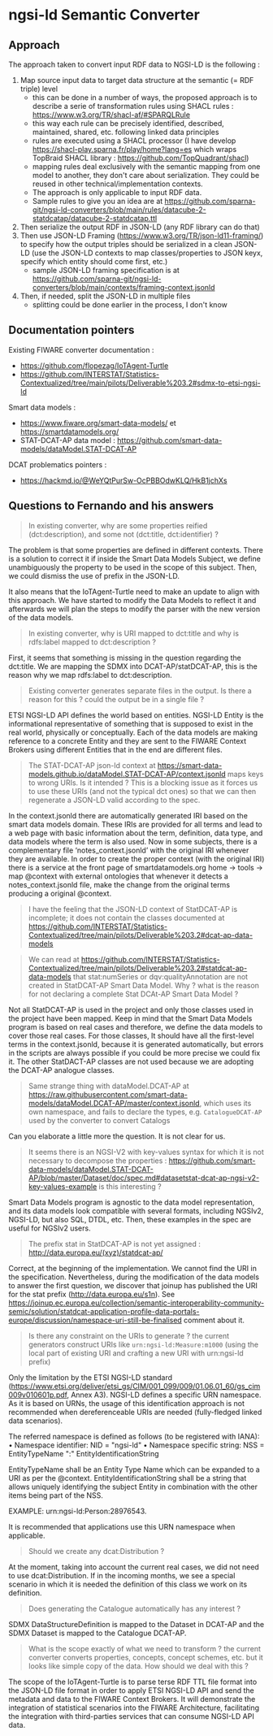 # ngsi-ld Semantic Converter

## Approach

The approach taken to convert input RDF data to NGSI-LD is the following :

1. Map source input data to target data structure at the semantic (= RDF triple) level
   - this can be done in a number of ways, the proposed approach is to describe a serie of transformation rules using SHACL rules : https://www.w3.org/TR/shacl-af/#SPARQLRule
   - this way each rule can be precisely identified, described, maintained, shared, etc. following linked data principles
   - rules are executed using a SHACL processor (I have develop https://shacl-play.sparna.fr/play/home?lang=es which wraps TopBraid SHACL library : https://github.com/TopQuadrant/shacl)
   - mapping rules deal exclusively with the semantic mapping from one model to another, they don't care about serialization. They could be reused in other technical/implementation contexts.
   - The approach is only applicable to input RDF data.
   - Sample rules to give you an idea are at https://github.com/sparna-git/ngsi-ld-converters/blob/main/rules/datacube-2-statdcatap/datacube-2-statdcatap.ttl
2. Then serialize the output RDF in JSON-LD (any RDF library can do that)
3. Then use JSON-LD Framing (https://www.w3.org/TR/json-ld11-framing/) to specify how the output triples should be serialized in a clean JSON-LD (use the JSON-LD contexts to map classes/properties to JSON keyx, specify which entity should come first, etc.)
   - sample JSON-LD framing specification is at https://github.com/sparna-git/ngsi-ld-converters/blob/main/contexts/framing-context.jsonld
4. Then, if needed, split the JSON-LD in multiple files
   - splitting could be done earlier in the process, I don't know

## Documentation pointers

Existing FIWARE converter documentation : 
- https://github.com/flopezag/IoTAgent-Turtle
- https://github.com/INTERSTAT/Statistics-Contextualized/tree/main/pilots/Deliverable%203.2#sdmx-to-etsi-ngsi-ld

Smart data models :
- https://www.fiware.org/smart-data-models/ et https://smartdatamodels.org/
- STAT-DCAT-AP data model : https://github.com/smart-data-models/dataModel.STAT-DCAT-AP

DCAT problematics pointers :
- https://hackmd.io/@WeYQtPurSw-OcPBBOdwKLQ/HkB1jchXs

## Questions to Fernando and his answers

> In existing converter, why are some properties reified (dct:description), and some not (dct:title, dct:identifier) ?

The problem is that some properties are defined in different contexts. There is a solution to correct it if inside 
the Smart Data Models Subject, we define unambiguously the property to be used in the scope of this subject. Then, 
we could dismiss the use of prefix in the JSON-LD. 

It also means that the IoTAgent-Turtle need to make an update to align with this approach. We have started to modify 
the Data Models to reflect it and afterwards we will plan the steps to modify the parser with the new version of the 
data models.



> In existing converter, why is URI mapped to dct:title and why is rdfs:label mapped to dct:description ?

First, it seems that something is missing in the question regarding the dct:title.
We are mapping the SDMX into DCAT-AP/statDCAT-AP, this is the reason why we map rdfs:label to dct:description.



> Existing converter generates separate files in the output. Is there a reason for this ? could the output be in a
single file ?

ETSI NGSI-LD API defines the world based on entities. NGSI-LD Entity is the informational representative of something 
that is supposed to exist in the real world, physically or conceptually. Each of the data models are making reference 
to a concrete Entity and they are sent to the FIWARE Context Brokers using different Entities that in the end are 
different files.



> The STAT-DCAT-AP json-ld context at https://smart-data-models.github.io/dataModel.STAT-DCAT-AP/context.jsonld maps 
keys to wrong URIs. Is it intended ? This is a blocking issue as it forces us to use these URIs (and not the typical 
dct ones) so that we can then regenerate a JSON-LD valid according to the spec.

In the context.jsonld there are automatically generated IRI based on the smart data models domain. These IRIs are 
provided for all terms and lead to a web page with basic information about the term, definition, data type, and data 
models where the term is also used. Now in some subjects, there is a complementary file ‘notes_context.jsonld’ with 
the original IRI whenever they are available. In order to create the proper context (with the original IRI) there is a 
service at the front page of smartdatamodels.org home -> tools -> map @context with external ontologies that whenever 
it detects a notes_context.jsonld file, make the change from the original terms producing a original @context.



> I have the feeling that the JSON-LD context of StatDCAT-AP is incomplete; it does not contain the classes 
 documented at https://github.com/INTERSTAT/Statistics-Contextualized/tree/main/pilots/Deliverable%203.2#dcat-ap-data-models
 
> We can read at https://github.com/INTERSTAT/Statistics-Contextualized/tree/main/pilots/Deliverable%203.2#statdcat-ap-data-models 
  that stat:numSeries or dqv:qualityAnnotation are not created in StatDCAT-AP Smart Data Model. Why ? what is the reason
  for not declaring a complete Stat DCAt-AP Smart Data Model ?
  
Not all StatDCAT-AP is used in the project and only those classes used in the project have been mapped. Keep in mind 
that the Smart Data Models program is based on real cases and therefore, we define the data models to cover those real 
cases. For those classes, It should have all the first-level terms in the context.jsonld, because it is generated 
automatically, but errors in the scripts are always possible if you could be more precise we could fix it.  The other 
StatDACT-AP classes are not used because we are adopting the DCAT-AP analogue classes.



> Same strange thing with dataModel.DCAT-AP at https://raw.githubusercontent.com/smart-data-models/dataModel.DCAT-AP/master/context.jsonld, 
  which uses its own namespace, and fails to declare the types, e.g. `CatalogueDCAT-AP` used by the converter to convert
  Catalogs

Can you elaborate a little more the question. It is not clear for us.



> It seems there is an NGSI-V2 with key-values syntax for which it is not necessary to decompose the properties : 
https://github.com/smart-data-models/dataModel.STAT-DCAT-AP/blob/master/Dataset/doc/spec.md#datasetstat-dcat-ap-ngsi-v2-key-values-example is this interesting ?

Smart Data Models program is agnostic to the data model representation, and its data models look compatible with 
several formats, including NGSIv2, NGSI-LD, but also SQL, DTDL, etc. Then, these examples in the spec are useful for 
NGSIv2 users.



> The prefix stat in StatDCAT-AP is not yet assigned : http://data.europa.eu/(xyz)/statdcat-ap/ 

Correct, at the beginning of the implementation. We cannot find the URI in the specification. Nevertheless, during the 
modification of the data models to answer the first question, we discover that joinup has published the URI for the 
stat prefix (http://data.europa.eu/s1n). See https://joinup.ec.europa.eu/collection/semantic-interoperability-community-semic/solution/statdcat-application-profile-data-portals-europe/discussion/namespace-uri-still-be-finalised 
comment about it.



> Is there any constraint on the URIs to generate ? the current generators construct URIs like 
`urn:ngsi-ld:Measure:m1000` (using the local part of existing URI and crafting a new URI with urn:ngsi-ld prefix)

Only the limitation by the ETSI NGSI-LD standard (https://www.etsi.org/deliver/etsi_gs/CIM/001_099/009/01.06.01_60/gs_cim009v010601p.pdf, 
Annex A3). NGSI-LD defines a specific URN namespace. As it is based on URNs, the usage of this identification approach 
is not recommended when dereferenceable URIs are needed (fully-fledged linked data scenarios).

The referred namespace is defined as follows (to be registered with IANA):
• Namespace identifier: NID = "ngsi-ld"
• Namespace specific string: NSS = EntityTypeName ":" EntityIdentificationString

EntityTypeName shall be an Entity Type Name which can be expanded to a URI as per the @context.
EntityIdentificationString shall be a string that allows uniquely identifying the subject Entity in combination with 
the other items being part of the NSS.

EXAMPLE: urn:ngsi-ld:Person:28976543.

It is recommended that applications use this URN namespace when applicable. 



> Should we create any dcat:Distribution ?

At the moment, taking into account the current real cases, we did not need to use dcat:Distribution. If in the incoming 
months, we see a special scenario in which it is needed the definition of this class we work on its definition.



> Does generating the Catalogue automatically has any interest ?

SDMX DataStructureDefinition is mapped to the Dataset in DCAT-AP and the SDMX Dataset is mapped to the Catalogue DCAT-AP.



> What is the scope exactly of what we need to transform ? the current converter converts properties, concepts, concept
schemes, etc. but it looks like simple copy of the data. How should we deal with this ?

The scope of the IoTAgent-Turtle is to parse terse RDF TTL file format into the JSON-LD file format in order to apply 
ETSI NGSI-LD API and send the metadata and data to the FIWARE Context Brokers. It will demonstrate the integration of 
statistical scenarios into the FIWARE Architecture, facilitating the integration with third-parties services that can 
consume NGSI-LD API data.
